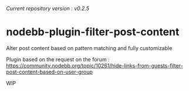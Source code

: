 _Current repository version : v0.2.5_

# nodebb-plugin-filter-post-content
Alter post content based on pattern matching and fully customizable

Plugin based on the request on the forum : https://community.nodebb.org/topic/10261/hide-links-from-guests-filter-post-content-based-on-user-group

WIP
